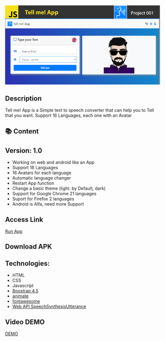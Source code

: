 ![](Top.fw.png)

## Description

Tell me! App is a Simple text to speech converter that can help you to Tell that you want.
Support 16 Languages, each one with an Avatar

## :books: Content

## Version: 1.0

- Working on web and android like an App
- Support 16 Languages
- 16 Avatars for each language
- Automatic language changer
- Restart App function
- Change a basic theme (light: by Default, dark)
- Support for Google Chrome 21 languages
- Suport for Firefox 2 languages
- Android is Alfa, need more Support

## Access Link

[Run App](https://agzsoftsi.github.io/100_JavaScript_projects_Challenge/001_Project2_Tell_me/index.html)

## Download APK



## Technologies:

- HTML
- CSS
- Javascript
- [Boostrap 4.5](https://getbootstrap.com/docs/4.5/getting-started/introduction/)
- [animate](https://animate.style/)
- [fontawesome](https://fontawesome.com/)
- [Web API SpeechSynthesisUtterance](https://developer.mozilla.org/en-US/docs/Web/API/SpeechSynthesisUtterance)

## Video DEMO

[DEMO](https://youtu.be/Y2xLfqu4DCQ)
